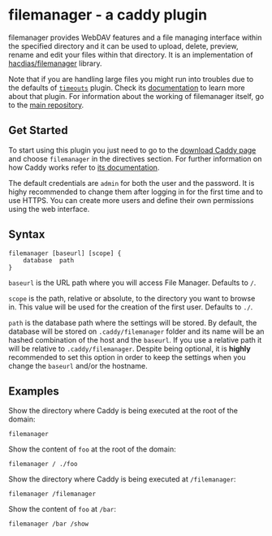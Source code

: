 # filemanager - a caddy plugin

filemanager provides WebDAV features and a file managing interface within the specified directory and it can be used to upload, delete, preview, rename and edit your files within that directory. It is an implementation of [hacdias/filemanager](https://github.com/hacdias/filemanager) library.

Note that if you are handling large files you might run into troubles due to the defaults of [`timeouts`](https://caddyserver.com/docs/timeouts) plugin. Check its [documentation](https://caddyserver.com/docs/timeouts) to learn more about that plugin. For information about the working of filemanager itself, go to the [main repository](https://github.com/hacdias/filemanager).

## Get Started

To start using this plugin you just need to go to the [download Caddy page](https://caddyserver.com/download) and choose `filemanager` in the directives section. For further information on how Caddy works refer to [its documentation](https://caddyserver.com/docs).

The default credentials are `admin` for both the user and the password. It is highy recommended to change them after logging in for the first time and to use HTTPS. You can create more users and define their own permissions using the web interface.

## Syntax

```
filemanager [baseurl] [scope] {
    database  path
}
```

`baseurl` is the URL path where you will access File Manager. Defaults to `/`.

`scope` is the path, relative or absolute, to the directory you want to browse in. This value will be used for the creation of the first user. Defaults to `./`.

`path` is the database path where the settings will be stored. By default, the database will be stored on `.caddy/filemanager` folder and its name will be an hashed combination of the host and the `baseurl`. If you use a relative path it will be relative to `.caddy/filemanager`. Despite being optional, it is **highly** recommended to set this option in order to keep the settings when you change the `baseurl` and/or the hostname.

## Examples

Show the directory where Caddy is being executed at the root of the domain:

```
filemanager
```


Show the content of `foo` at the root of the domain:

```
filemanager / ./foo
```

Show the directory where Caddy is being executed at `/filemanager`:

```
filemanager /filemanager
```

Show the content of `foo` at `/bar`:

```
filemanager /bar /show
```

